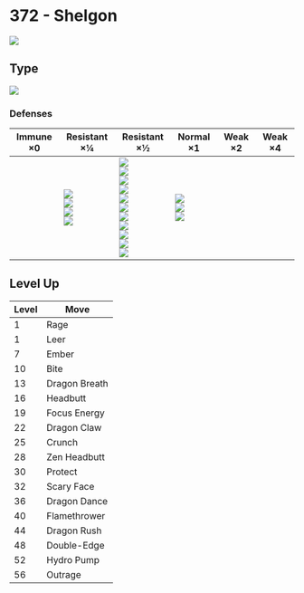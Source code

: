 # 372 - Shelgon
![][372]

## Type

![][dragon]

### Defenses

Immune ×0 | Resistant ×¼ | Resistant ×½ | Normal ×1 | Weak ×2 | Weak ×4
---       | ---          | ---          | ---       | ---     | ---
| | ![][fire]<br> ![][water]<br> ![][grass]<br> ![][electric]<br> | ![][normal]<br> ![][fighting]<br> ![][flying]<br> ![][poison]<br> ![][ground]<br> ![][rock]<br> ![][bug]<br> ![][ghost]<br> ![][steel]<br> ![][psychic]<br> ![][dark]<br> | ![][ice]<br> ![][dragon]<br> ![][fairy]<br> | | 

## Level Up

Level | Move
---   | ---
  1   | Rage
  1   | Leer
  7   | Ember
 10   | Bite
 13   | Dragon Breath
 16   | Headbutt
 19   | Focus Energy
 22   | Dragon Claw
 25   | Crunch
 28   | Zen Headbutt
 30   | Protect
 32   | Scary Face
 36   | Dragon Dance
 40   | Flamethrower
 44   | Dragon Rush
 48   | Double-Edge
 52   | Hydro Pump
 56   | Outrage

[372]: ../img/pokemon/372.png
[normal]: ../img/types/normal.png
[fire]: ../img/types/fire.png
[fighting]: ../img/types/fighting.png
[water]: ../img/types/water.png
[flying]: ../img/types/flying.png
[grass]: ../img/types/grass.png
[poison]: ../img/types/poison.png
[electric]: ../img/types/electric.png
[ground]: ../img/types/ground.png
[psychic]: ../img/types/psychic.png
[rock]: ../img/types/rock.png
[ice]: ../img/types/ice.png
[bug]: ../img/types/bug.png
[dragon]: ../img/types/dragon.png
[ghost]: ../img/types/ghost.png
[dark]: ../img/types/dark.png
[steel]: ../img/types/steel.png
[fairy]: ../img/types/fairy.png
